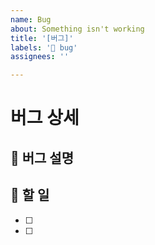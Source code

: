 ```yaml
---
name: Bug
about: Something isn't working
title: '[버그]'
labels: '🐛 bug'
assignees: ''

---
```


# 버그 상세

## 🐞 버그 설명
<!-- source code 내에서 어떻게해서 버그가 발생했는지 설명해주세요 -->
<!-- 스크린 샷, 작동 환경이 있다면 추가해주세요 -->

## 📝 할 일
<!-- 해결해야 할 문제를 작성해 주세요 -->
- [ ]
- [ ]